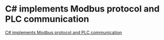 # C# implements Modbus protocol and PLC communication
[C# implements Modbus protocol and PLC communication](https://aiwithcloud.com/2022/09/15/c_implements_modbus_protocol_and_plc_communication/)